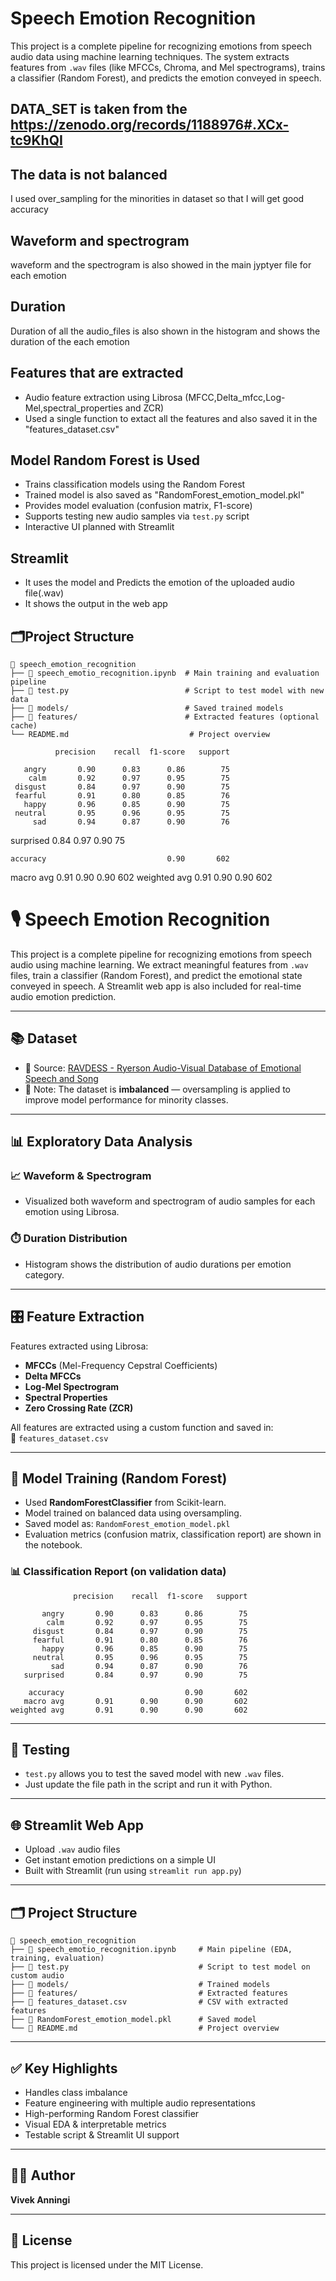 # Speech Emotion Recognition

This project is a complete pipeline for recognizing emotions from speech audio data using machine learning techniques. The system extracts features from `.wav` files (like MFCCs, Chroma, and Mel spectrograms), trains a classifier (Random Forest), and predicts the emotion conveyed in speech.

## DATA_SET is taken from the https://zenodo.org/records/1188976#.XCx-tc9KhQI

## The data is not balanced
  I used over_sampling for the minorities in dataset so that I will get good accuracy

## Waveform and spectrogram
  waveform and the spectrogram is also showed in the main jyptyer file for each emotion 
## Duration 
  Duration of all the audio_files is also shown in the histogram and shows the duration of the each emotion 

##  Features that are extracted 
- Audio feature extraction using Librosa (MFCC,Delta_mfcc,Log-Mel,spectral_properties and ZCR)
- Used a single function to extact all the features and also saved it in the "features_dataset.csv"
## Model Random Forest is Used
- Trains classification models using the Random Forest
- Trained model is also saved as "RandomForest_emotion_model.pkl"
- Provides model evaluation (confusion matrix, F1-score)
- Supports testing new audio samples via `test.py` script
- Interactive UI planned with Streamlit
  
## Streamlit 
- It uses the model and Predicts the emotion of the uploaded audio file(.wav)
- It shows the output in the web app

## 🗂Project Structure
```
📁 speech_emotion_recognition
├── 📓 speech_emotio_recognition.ipynb  # Main training and evaluation pipeline
├── 🐍 test.py                          # Script to test model with new data
├── 📁 models/                          # Saved trained models
├── 📁 features/                        # Extracted features (optional cache)
└── README.md                           # Project overview
```
             
              precision    recall  f1-score   support

       angry       0.90      0.83      0.86        75
        calm       0.92      0.97      0.95        75
     disgust       0.84      0.97      0.90        75
     fearful       0.91      0.80      0.85        76
       happy       0.96      0.85      0.90        75
     neutral       0.95      0.96      0.95        75
         sad       0.94      0.87      0.90        76
   surprised       0.84      0.97      0.90        75

    accuracy                           0.90       602
   macro avg       0.91      0.90      0.90       602
weighted avg       0.91      0.90      0.90       602
# 🎙️ Speech Emotion Recognition

This project is a complete pipeline for recognizing emotions from speech audio using machine learning. We extract meaningful features from `.wav` files, train a classifier (Random Forest), and predict the emotional state conveyed in speech. A Streamlit web app is also included for real-time audio emotion prediction.

---

## 📚 Dataset

- 📌 Source: [RAVDESS - Ryerson Audio-Visual Database of Emotional Speech and Song](https://zenodo.org/records/1188976#.XCx-tc9KhQI)
- 🎯 Note: The dataset is **imbalanced** — oversampling is applied to improve model performance for minority classes.

---

## 📊 Exploratory Data Analysis

### 📈 Waveform & Spectrogram
- Visualized both waveform and spectrogram of audio samples for each emotion using Librosa.

### ⏱️ Duration Distribution
- Histogram shows the distribution of audio durations per emotion category.

---

## 🎛️ Feature Extraction

Features extracted using Librosa:
- **MFCCs** (Mel-Frequency Cepstral Coefficients)
- **Delta MFCCs**
- **Log-Mel Spectrogram**
- **Spectral Properties**
- **Zero Crossing Rate (ZCR)**

All features are extracted using a custom function and saved in:  
📄 `features_dataset.csv`

---

## 🤖 Model Training (Random Forest)

- Used **RandomForestClassifier** from Scikit-learn.
- Model trained on balanced data using oversampling.
- Saved model as: `RandomForest_emotion_model.pkl`
- Evaluation metrics (confusion matrix, classification report) are shown in the notebook.

### 📊 Classification Report (on validation data)
```
              precision    recall  f1-score   support

       angry       0.90      0.83      0.86        75
        calm       0.92      0.97      0.95        75
     disgust       0.84      0.97      0.90        75
     fearful       0.91      0.80      0.85        76
       happy       0.96      0.85      0.90        75
     neutral       0.95      0.96      0.95        75
         sad       0.94      0.87      0.90        76
   surprised       0.84      0.97      0.90        75

    accuracy                           0.90       602
   macro avg       0.91      0.90      0.90       602
weighted avg       0.91      0.90      0.90       602
```

---

## 🧪 Testing

- `test.py` allows you to test the saved model with new `.wav` files.
- Just update the file path in the script and run it with Python.

---

## 🌐 Streamlit Web App

- Upload `.wav` audio files
- Get instant emotion predictions on a simple UI
- Built with Streamlit (run using `streamlit run app.py`)

---

## 🗂️ Project Structure
```
📁 speech_emotion_recognition
├── 📓 speech_emotio_recognition.ipynb     # Main pipeline (EDA, training, evaluation)
├── 🐍 test.py                             # Script to test model on custom audio
├── 📁 models/                             # Trained models
├── 📁 features/                           # Extracted features
├── 📄 features_dataset.csv                # CSV with extracted features
├── 📄 RandomForest_emotion_model.pkl      # Saved model
└── 📄 README.md                           # Project overview
```

---

## ✅ Key Highlights
- Handles class imbalance
- Feature engineering with multiple audio representations
- High-performing Random Forest classifier
- Visual EDA & interpretable metrics
- Testable script & Streamlit UI support

---

## 👨‍💻 Author
**Vivek Anningi**

---

## 📄 License
This project is licensed under the MIT License.

